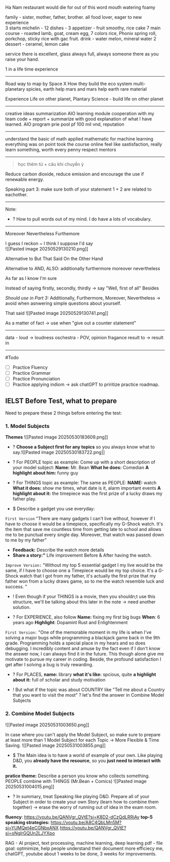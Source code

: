 Ha Nam restaurant 
would die for
out of this word
mouth watering
foamy

family - sister, mother, father, brother. all food lover, eager to new experience  
3 starts michelin - 12 dishes - 
3 appetizer - fruit smoothy, rice cake 
7 main course - roasted lamb, goat, cream egg, 7 colors rice, Phonix spring roll, porkchop, sticky rice with gac fruit. 
drink - water melon, mineral water
2 dessert - ceramel, lemon cake

service there is excellent, glass always full, always someone there as you raise your hand. 

1 in a life time experience 

---

Road way to map by Space X
How they build the eco system 
multi-planetary spicies, earth help mars and mars help earth 
rare material 

Experience
Life on other planet, Plantary Science - build life on other planet 

---

creative ideas summarization AIO learning module
cooperation with my team 
code + report + summarize with good explanation of what I have learned. 
AIO program 
prie pool pf 100 mil  vnd, reputation

---

understand the basic of math 
applied mathematic for machine learning
everything was on point 
took the course online
feel like sastisfaction, really learn something, worth every penny
respect mentors

---

> học thêm từ + câu khi chuyển ý

Reduce carbon dioxide, reduce emission and encourage the use if renewable energy. 

Speaking part 3: make sure both of your statement 1 + 2 are related to eachother. 

----

Note: 
+ ? How to pull words out of my mind. I do have a lots of vocabulary.




---

Moreover
Nevertheless
Furthemore

I guess
I reckon ~ I think
I suppose 
I'd say  
![[Pasted image 20250529130210.png]]

Alternative to But
	That Said
	On the Other Hand 

Alternative to AND, ALSO:
	additionally
	furthermore
	moreover
	nevertheless

As far as I know
I'm sure

Instead of saying firstly, secondly, thirdly -> say "Well, first of all"
Besides 

*Should use in Part 3:* Additionally, Furthermore, Moreover, Nevertheless -> avoid when asnwering simple questions about yourself. 

That said
![[Pasted image 20250529130741.png]]

As a matter of fact -> use when "give out a counter statement"

---

data - 
loud -> loudness
oschestra - 
POV, opinion 
fragance
result to -> result in

---

#Todo 
- [ ] Practice Fluency
- [ ] Practice Grammar 
- [ ] Practice Pronunciation 
- [ ] Practice applying indiom -> ask chatGPT to priritize practice roadmap. 

## IELST Before Test, what to prepare
Need to prepare these 2 things before entering the test:

### 1. Model Subjects
**Themes**
![[Pasted image 20250530183609.png]]
+ ? **Choose a Subject first for any topics** so you always know what to say.![[Pasted image 20250530183722.png]]

+ ? For PEOPLE topic as example:
Come up with a short description of your model subject:
**Name:** Mr. Bean
**What he does:** Comedian
**A highlight about him:** funny guy

+ ? For THINGS topic as example:
The same as PEOPLE:
**NAME:** watch
**What it does:** show me times, what date is it, alarm important events
**A highlight about it:** the timepiece was the first prize of a lucky draws my father play.
+ $ Describe a gadget you use everyday:

`First Version` 
"There are many gadgets I can't live without, however if I have to choose it would be a timepiece, specifically my G-Shock watch. It's the item that save me countless time from getting late to school and allows me to be punctual every single day. Moreover, that watch was passed down to me by my father" 
+ **Feedback:** Describe the watch more details
+ **Share a story:"** Life improvement Before & After having the watch. 

`Improve Version:` 
"Without my top 5 essential gadget I my live would be the same, if I have to choose one a Timepiece would be my top choice. It's a G-Shock watch that I got from my father, it's actually the first prize that my father won from a lucky draws game, so to me the watch resemble luck and success. " 
+ ! Even though if your THINGS is a movie, then you shouldn;t use this structure, we'll be talking about this later in the note -> need another solution. 

+ ? For EXPERIENCE, also follow 
**Name:** fixing my first big bugs
**When**: 6 years ago
**Highlight**: Dopamint Rust and Enlightenment

`First Version:`
"One of the memorable moment in my life is when I've solving a major bugs while programming a blackjack game back in the 9th grade. Programming holds a special place in my hears and so does debugging. I incredibly content and amuse by the fact even if I don't know the answer now, I can always find it in the future. This though alone give me motivate to pursue my career in coding. Beside, the profound satisfaction I get after I solving a bug is truly rewarding.

+ ? For PLACES,
 **name:** library
 **what it's like:** spcious, quite
 **a highlight about it:** full of scholar and study motivation

+ ! But what if the topic was about COUNTRY like "Tell me about a Country that you want to visit the most" ? let's find the answer in Combine Model Subjects


### 2. Combine Model Subjects
![[Pasted image 20250531003650.png]]

In case where you can't apply the Model Subject, so make sure to prepare at least more than 1 Model Subject for each Topic -> More Flexible & Time Saving. 
![[Pasted image 20250531003855.png]]
+ $ The Main idea is to have a world of example of your own. Like playing D&D, you **already have the resource**, so you **just need to interact with it.** 

**pratice theme:** Describe a person you know who collects something.  
	PEOPLE combine with THINGS (Mr.Bean + Comics) ![[Pasted image 20250531004015.png]]
	
+ ? In summary, treat Speaking like playing D&D. Prepare all of your Subject in order to create your own Story (learn how to combine them together) -> erase the worry of running out of idea in the exam room.  


**fluency**: https://youtu.be/QANVgr_QVtE?si=K8D2-dCzQdLRRiAv
**top-5 speaking strategies:** https://youtu.be/A8C4QbLMn5M?si=YUMQet4eCGNbxANX
https://youtu.be/QANVgr_QVtE?si=oNglrGQUn2LJYXpo


RAG - AI project, text processing, machine learning, deep learning
pdf - file 
goal: optmimize, help people understand their document more efficiecy
me, chatGPT, youtube
about 1 weeks to be done, 3 weeks for improvements. 
